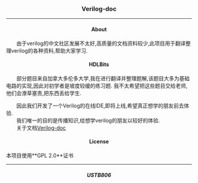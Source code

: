 <h3 align=center>Verilog-doc</h3>

---

<h4 align=center>About</h4>
&emsp;&emsp;由于verilog的中文社区发展不太好,高质量的文档资料较少,此项目用于翻译整理verilog的各种资料,帮助大家学习.  


<h4 align=center>HDLBits</h4>
&emsp;&emsp;部分题目来自加拿大多伦多大学,我在进行翻译并整理题解,该题目大多为基础电路的实现,因此对初学者是坡度较缓的练习题.  
我不太希望把这些题目交给老师,他们会潦草塞责,把东西丢给学生.  

&emsp;&emsp;因此我们开发了一个Verilog的在线IDE,即将上线,希望真正想学的朋友前去体验.  
&emsp;&emsp;我们唯一的目的是传播知识,给想学verilog的朋友以较好的体验.  
&emsp;&emsp;关于文档[Verilog-doc](./HDLBits_doc/verilog.md)  


<h4 align=center>License</h4>
本项目使用**GPL 2.0**证书

---  

<h5 align=center>USTB806</h5>
